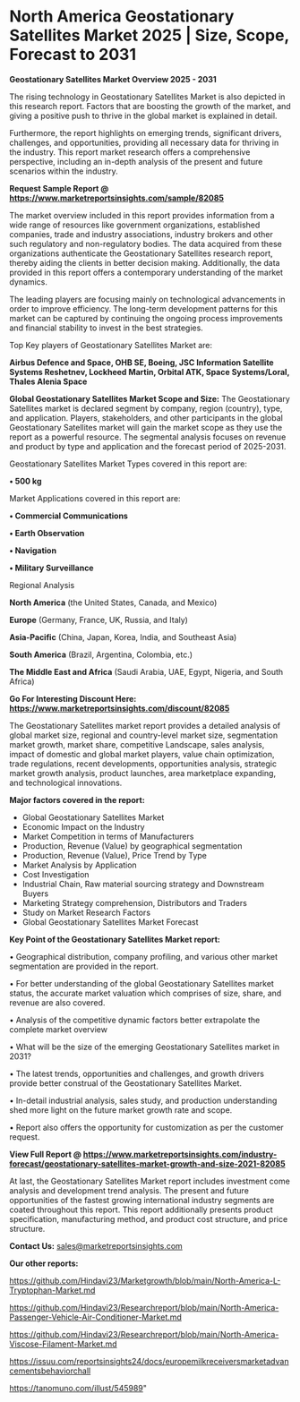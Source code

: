 # North America Geostationary Satellites Market 2025 | Size, Scope, Forecast to 2031

<Strong> Geostationary Satellites Market Overview 2025 - 2031</strong>

The rising technology in Geostationary Satellites Market is also depicted in this research report. Factors that are boosting the growth of the market, and giving a positive push to thrive in the global market is explained in detail.

Furthermore, the report highlights on emerging trends, significant drivers, challenges, and opportunities, providing all necessary data for thriving in the industry. This report market research offers a comprehensive perspective, including an in-depth analysis of the present and future scenarios within the industry.

<strong>Request Sample Report @ <a href=https://www.marketreportsinsights.com/sample/82085>https://www.marketreportsinsights.com/sample/82085</a></strong>

The market overview included in this report provides information from a wide range of resources like government organizations, established companies, trade and industry associations, industry brokers and other such regulatory and non-regulatory bodies. The data acquired from these organizations authenticate the Geostationary Satellites research report, thereby aiding the clients in better decision making. Additionally, the data provided in this report offers a contemporary understanding of the market dynamics.

The leading players are focusing mainly on technological advancements in order to improve efficiency. The long-term development patterns for this market can be captured by continuing the ongoing process improvements and financial stability to invest in the best strategies.

Top Key players of Geostationary Satellites Market are:

<strong>Airbus Defence and Space, OHB SE, Boeing, JSC Information Satellite Systems Reshetnev, Lockheed Martin, Orbital ATK, Space Systems/Loral, Thales Alenia Space</strong>

<strong><b>Global Geostationary Satellites Market Scope and Size:</b></strong>
The Geostationary Satellites market is declared segment by company, region (country), type, and application. Players, stakeholders, and other participants in the global Geostationary Satellites market will gain the market scope as they use the report as a powerful resource. The segmental analysis focuses on revenue and product by type and application and the forecast period of 2025-2031.

Geostationary Satellites Market Types covered in this report are:

<strong>• 500 kg</strong>

Market Applications covered in this report are:

<strong>• Commercial Communications

• Earth Observation

• Navigation

• Military Surveillance</strong> 

Regional Analysis

<strong>North America</strong> (the United States, Canada, and Mexico)

<strong>Europe</strong> (Germany, France, UK, Russia, and Italy)

<strong>Asia-Pacific</strong> (China, Japan, Korea, India, and Southeast Asia)

<strong>South America</strong> (Brazil, Argentina, Colombia, etc.)

<strong>The Middle East and Africa</strong> (Saudi Arabia, UAE, Egypt, Nigeria, and South Africa)

<strong>Go For Interesting Discount Here: <a href=https://www.marketreportsinsights.com/discount/82085>https://www.marketreportsinsights.com/discount/82085</a></strong>

The Geostationary Satellites market report provides a detailed analysis of global market size, regional and country-level market size, segmentation market growth, market share, competitive Landscape, sales analysis, impact of domestic and global market players, value chain optimization, trade regulations, recent developments, opportunities analysis, strategic market growth analysis, product launches, area marketplace expanding, and technological innovations.

<strong><b>Major factors covered in the report:</b></strong>
<ul>
  <li>Global Geostationary Satellites Market </li>
  <li>Economic Impact on the Industry</li>
  <li>Market Competition in terms of Manufacturers</li>
  <li>Production, Revenue (Value) by geographical segmentation</li>
  <li>Production, Revenue (Value), Price Trend by Type</li>
  <li>Market Analysis by Application</li>
  <li>Cost Investigation</li>
  <li>Industrial Chain, Raw material sourcing strategy and Downstream Buyers</li>
  <li>Marketing Strategy comprehension, Distributors and Traders</li>
  <li>Study on Market Research Factors</li>
  <li>Global Geostationary Satellites Market Forecast</li>
</ul>

<strong><b>Key Point of the Geostationary Satellites Market report:</b></strong>

• Geographical distribution, company profiling, and various other market segmentation are provided in the report.

• For better understanding of the global Geostationary Satellites market status, the accurate market valuation which comprises of size, share, and revenue are also covered.

• Analysis of the competitive dynamic factors better extrapolate the complete market overview

• What will be the size of the emerging Geostationary Satellites market in 2031?

• The latest trends, opportunities and challenges, and growth drivers provide better construal of the Geostationary Satellites Market.

• In-detail industrial analysis, sales study, and production understanding shed more light on the future market growth rate and scope.

• Report also offers the opportunity for customization as per the customer request.

<strong><b>View Full Report @ <a href=https://www.marketreportsinsights.com/industry-forecast/geostationary-satellites-market-growth-and-size-2021-82085>https://www.marketreportsinsights.com/industry-forecast/geostationary-satellites-market-growth-and-size-2021-82085</a></b></strong>


At last, the Geostationary Satellites Market report includes investment come analysis and development trend analysis. The present and future opportunities of the fastest growing international industry segments are coated throughout this report. This report additionally presents product specification, manufacturing method, and product cost structure, and price structure.

<strong>Contact Us:</strong>
sales@marketreportsinsights.com

<strong>Our other reports:</strong>

<a href=https://github.com/Hindavi23/Marketgrowth/blob/main/North-America-L-Tryptophan-Market.md>https://github.com/Hindavi23/Marketgrowth/blob/main/North-America-L-Tryptophan-Market.md</a>

<a href=https://github.com/Hindavi23/Researchreport/blob/main/North-America-Passenger-Vehicle-Air-Conditioner-Market.md>https://github.com/Hindavi23/Researchreport/blob/main/North-America-Passenger-Vehicle-Air-Conditioner-Market.md</a>

<a href=https://github.com/Hindavi23/Researchreport/blob/main/North-America-Viscose-Filament-Market.md>https://github.com/Hindavi23/Researchreport/blob/main/North-America-Viscose-Filament-Market.md</a>

<a href=https://issuu.com/reportsinsights24/docs/europemilkreceiversmarketadvancementsbehaviorchall>https://issuu.com/reportsinsights24/docs/europemilkreceiversmarketadvancementsbehaviorchall</a>

<a href=https://tanomuno.com/illust/545989>https://tanomuno.com/illust/545989</a>"
